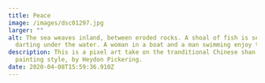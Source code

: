 ```yaml
---
title: Peace
image: /images/dsc01297.jpg
larger: ""
alt: The sea weaves inland, between eroded rocks. A shoal of fish is seen
  darting under the water. A woman in a boat and a man swimming enjoy the sun.
description: This is a pixel art take on the tranditional Chinese shan shui
  painting style, by Heydon Pickering.
date: 2020-04-08T15:59:36.910Z
---
```

